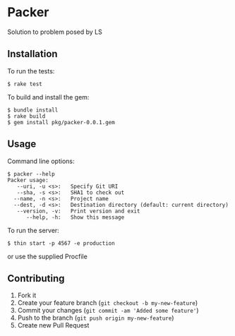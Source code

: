 # Packer

Solution to problem posed by LS

## Installation

To run the tests:

    $ rake test

To build and install the gem:

    $ bundle install
    $ rake build
    $ gem install pkg/packer-0.0.1.gem

## Usage

Command line options:

    $ packer --help
    Packer usage:
       --uri, -u <s>:   Specify Git URI
       --sha, -s <s>:   SHA1 to check out
      --name, -n <s>:   Project name
      --dest, -d <s>:   Destination directory (default: current directory)
       --version, -v:   Print version and exit
          --help, -h:   Show this message

To run the server:

    $ thin start -p 4567 -e production

or use the supplied Procfile

## Contributing

1. Fork it
2. Create your feature branch (`git checkout -b my-new-feature`)
3. Commit your changes (`git commit -am 'Added some feature'`)
4. Push to the branch (`git push origin my-new-feature`)
5. Create new Pull Request
